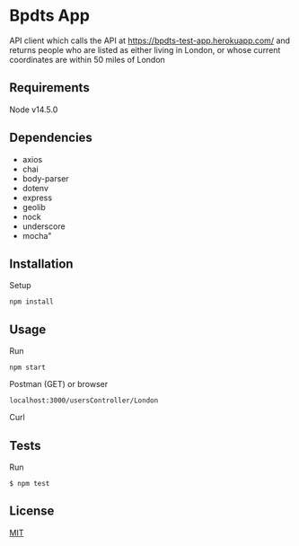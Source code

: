 # Bpdts App

API client which calls the API at https://bpdts-test-app.herokuapp.com/ and returns people who are listed as either living in London, or whose current coordinates are within 50 miles of London

## Requirements

Node v14.5.0

## Dependencies

- axios
- chai
- body-parser
- dotenv
- express
- geolib
- nock
- underscore
- mocha"

## Installation

Setup
```
npm install
```

## Usage

Run
```
npm start
```

Postman (GET) or browser
```
localhost:3000/usersController/London
```
Curl

## Tests

Run
```
$ npm test
```

## License
[MIT](https://choosealicense.com/licenses/mit/)
